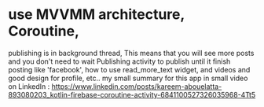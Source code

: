 # use MVVMM architecture, Coroutine,
publishing is in background thread, This means that you will see more posts and you don't need to wait Publishing activity to publish until it finish posting like 'facebook', 
how to use read_more_text widget, 
and videos and good design for profile, etc..
my small summary for this app in small video on LinkedIn : https://www.linkedin.com/posts/kareem-abouelatta-893080203_kotlin-firebase-coroutine-activity-6841100527326035968-4Tt5
